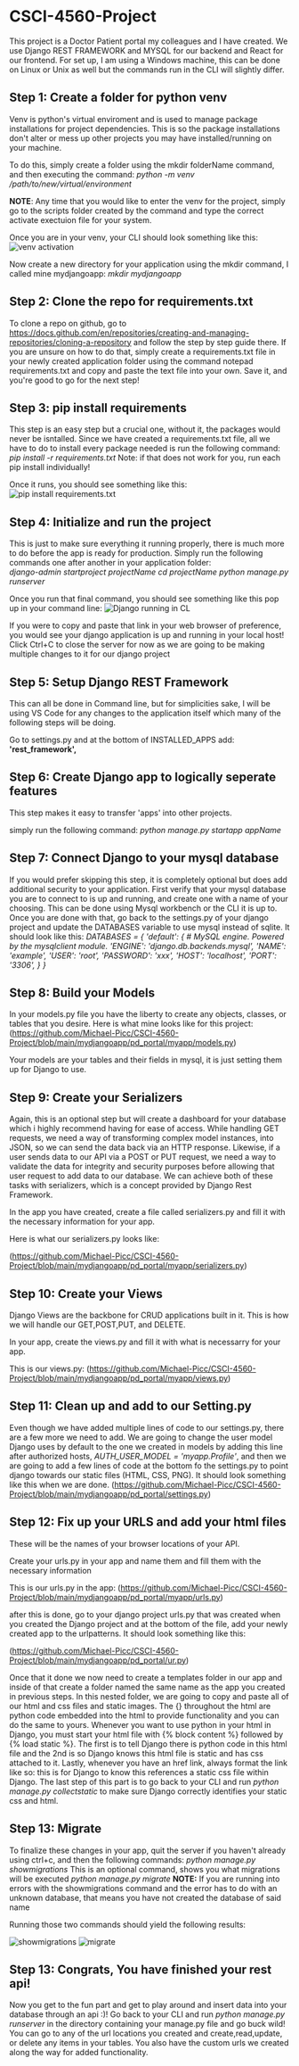# CSCI-4560-Project

This project is a Doctor Patient portal my colleagues and I have created. We use Django REST FRAMEWORK and MYSQL for our backend and React for our frontend. For set up, I am using a Windows machine, this can be done on Linux or Unix as well but the commands run in the CLI will slightly differ.

## Step 1: Create a folder for python venv

Venv is python's virtual enviroment and is used to manage package installations for project dependencies. This is so the package installations don't alter or mess up other projects you may have installed/running on your machine.

To do this, simply create a folder using the mkdir folderName command, and then executing the command: 
*python -m venv /path/to/new/virtual/environment*

**NOTE**: Any time that you would like to enter the venv for the project, simply go to the scripts folder created by the command and type the correct activate exectuion file for your system. 

Once you are in your venv, your CLI should look something like this:
![venv activation](https://github.com/Michael-Picc/CSCI-4560-Project/assets/136484545/88cc7e63-1a42-4168-8a0f-ac89253a311d)


Now create a new directory for your application using the mkdir command, I called mine mydjangoapp:
*mkdir mydjangoapp*


## Step 2: Clone the repo for requirements.txt

To clone a repo on github, go to https://docs.github.com/en/repositories/creating-and-managing-repositories/cloning-a-repository and follow the step by step guide there. If you are unsure on how to do that, simply create a requirements.txt file in your newly created application folder using the command notepad requirements.txt and copy and paste the text file into your own. Save it, and you're good to go for the next step!

## Step 3: pip install requirements

This step is an easy step but a crucial one, without it, the packages would never be isntalled. Since we have created a requirements.txt file, all we have to do to install every package needed is run the following command: *pip install -r requirements.txt* Note: if that does not work for you, run each pip install individually!

Once it runs, you should see something like this:
![pip install requirements.txt](https://github.com/Michael-Picc/CSCI-4560-Project/assets/136484545/b284f9f7-697b-4931-a628-2390efa4f2c3)


## Step 4: Initialize and run the project

This is just to make sure everything it running properly, there is much more to do before the app is ready for production.
Simply run the following commands one after another in your application folder:  
*django-admin startproject projectName
cd projectName
python manage.py runserver*

Once you run that final command, you should see something like this pop up in your command line:
![Django running in CL](https://github.com/Michael-Picc/CSCI-4560-Project/assets/136484545/fe3fd613-5e9a-4cb0-b089-2ac04b878e42)

If you were to copy and paste that link in your web browser of preference, you would see your django application is up and running in your local host!
Click Ctrl+C to close the server for now as we are going to be making multiple changes to it for our django project

## Step 5: Setup Django REST Framework
This can all be done in Command line, but for simplicities sake, I will be using VS Code for any changes to the application itself which many of the following steps will be doing.

Go to settings.py and at the bottom of INSTALLED_APPS add: **'rest_framework',**

## Step 6: Create Django app to logically seperate features

This step makes it easy to transfer 'apps' into other projects.

simply run the following command:
*python manage.py startapp appName*

## Step 7: Connect Django to your mysql database
If you would prefer skipping this step, it is completely optional but does add additional security to your application.
First verify that your mysql database you are to connect to is up and running, and create one with a name of your choosing. 
This can be done using Mysql workbench or the CLI it is up to. 
Once you are done with that, go back to the settings.py of your django project and update the DATABASES variable to use mysql instead of sqlite. 
It should look like this:
*DATABASES = {
  'default': {
    # MySQL engine. Powered by the mysqlclient module.
    'ENGINE': 'django.db.backends.mysql',
    'NAME': 'example',
    'USER': 'root',
    'PASSWORD': 'xxx',
    'HOST': 'localhost',
    'PORT': '3306',
  }
}*

## Step 8: Build your Models

In your models.py file you have the liberty to create any objects, classes, or tables that you desire. Here is what mine looks like for this project:
(https://github.com/Michael-Picc/CSCI-4560-Project/blob/main/mydjangoapp/pd_portal/myapp/models.py)

Your models are your tables and their fields in mysql, it is just setting them up for Django to use.

## Step 9: Create your Serializers
Again, this is an optional step but will create a dashboard for your database which i highly recommend having for ease of access.
While handling GET requests, we need a way of transforming complex model instances, into JSON, so we can send the data back via an HTTP response. Likewise, if a user sends data to our API via a POST or PUT request, we need a way to validate the data for integrity and security purposes before allowing that user request to add data to our database. We can achieve both of these tasks with serializers, which is a concept provided by Django Rest Framework.

In the app you have created, create a file called serializers.py and fill it with the necessary information for your app.

Here is what our serializers.py looks like:

(https://github.com/Michael-Picc/CSCI-4560-Project/blob/main/mydjangoapp/pd_portal/myapp/serializers.py)

## Step 10: Create your Views
Django Views are the backbone for CRUD applications built in it. This is how we will handle our GET,POST,PUT, and DELETE.

In your app, create the views.py and fill it with what is necessarry for your app.

This is our views.py:
(https://github.com/Michael-Picc/CSCI-4560-Project/blob/main/mydjangoapp/pd_portal/myapp/views.py)

## Step 11: Clean up and add to our Setting.py
Even though we have added multiple lines of code to our settings.py, there are a few more we need to add. We are going to change the user model Django uses by default to the one we created in models by adding this line after authorized hosts, *AUTH_USER_MODEL = 'myapp.Profile'*, and then we are going to add a few lines of code at the bottom fo the settings.py to point django towards our static files (HTML, CSS, PNG). It should look something like this when we are done.
(https://github.com/Michael-Picc/CSCI-4560-Project/blob/main/mydjangoapp/pd_portal/settings.py)


## Step 12: Fix up your URLS and add your html files
These will be the names of your browser locations of your API.

Create your urls.py in your app and name them and fill them with the necessary information

This is our urls.py in the app:
(https://github.com/Michael-Picc/CSCI-4560-Project/blob/main/mydjangoapp/pd_portal/myapp/urls.py)

after this is done, go to your django project urls.py that was created when you created the Django project and at the bottom of the file,
add your newly created app to the urlpatterns. It should look something like this:

(https://github.com/Michael-Picc/CSCI-4560-Project/blob/main/mydjangoapp/pd_portal/ur.py)

Once that it done we now need to create a templates folder in our app and inside of that create a folder named the same name as the app you created in previous steps. In this nested folder, we are going to copy and paste all of our html and css files and static images. The {} throughout the html are python code embedded into the html to provide functionality and you can do the same to yours. Whenever you want to use python in your html in Django, you must start your html file with {% block content %} followed by {% load static %}. The first is to tell Django there is python code in this html file and the 2nd is so Django knows this html file is static and has css attached to it. Lastly, whenever you have an href link, always format the link like so:<link href="{% static 'homepage.css'%}" rel="stylesheet"> this is for Django to know this references a static css file within Django. The last step of this part is to go back to your CLI and run *python manage.py collectstatic* to make sure Django correctly identifies your static css and html.

## Step 13: Migrate

To finalize these changes in your app, quit the server if you haven't already using ctrl+c, and then the following commands:
*python manage.py showmigrations* This is an optional command, shows you what migrations will be executed
*python manage.py migrate*
**NOTE:** If you are running into errors with the showmigrations command and the error has to do with an unknown database, that means you have not created the database of said name

Running those two commands should yield the following results:

![showmigrations](https://github.com/Michael-Picc/CSCI-4560-Project/assets/136484545/303afcbd-57ca-4f22-a031-98352673ff81)
![migrate](https://github.com/Michael-Picc/CSCI-4560-Project/assets/136484545/1c8ff51c-c380-4036-addb-db9ff29e3900)


## Step 13: Congrats, You have finished your rest api!
Now you get to the fun part and get to play around and insert data into your database through an api :)! Go back to your CLI and run *python manage.py runserver* in the directory containing your manage.py file and go buck wild! You can go to any of the url locations you created and create,read,update, or delete any items in your tables. You also have the custom urls we created along the way for added functionality.






